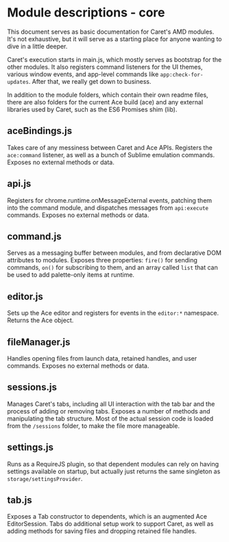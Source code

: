 # Module descriptions - core

This document serves as basic documentation for Caret's AMD modules. It's not
exhaustive, but it will serve as a starting place for anyone wanting to dive
in a little deeper.

Caret's execution starts in main.js, which mostly serves as bootstrap for the
other modules. It also registers command listeners for the UI themes, various
window events, and app-level commands like `app:check-for-updates`. After
that, we really get down to business.

In addition to the module folders, which contain their own readme files, there
are also folders for the current Ace build (ace) and any external libraries
used by Caret, such as the ES6 Promises shim (lib).

## aceBindings.js

Takes care of any messiness between Caret and Ace APIs. Registers the
`ace:command` listener, as well as a bunch of Sublime emulation commands.
Exposes no external methods or data.

## api.js

Registers for chrome.runtime.onMessageExternal events, patching them into the
command module, and dispatches messages from `api:execute` commands. Exposes
no external methods or data.

## command.js

Serves as a messaging buffer between modules, and from declarative DOM
attributes to modules. Exposes three properties: `fire()` for sending
commands, `on()` for subscribing to them, and an array called `list` that can
be used to add palette-only items at runtime.

## editor.js

Sets up the Ace editor and registers for events in the `editor:*` namespace.
Returns the Ace object.

## fileManager.js

Handles opening files from launch data, retained handles, and user commands.
Exposes no external methods or data.

## sessions.js

Manages Caret's tabs, including all UI interaction with the tab bar and the
process of adding or removing tabs. Exposes a number of methods and
manipulating the tab structure. Most of the actual session code is loaded from the `/sessions` folder, to make the file more manageable.

## settings.js

Runs as a RequireJS plugin, so that dependent modules can rely on having
settings available on startup, but actually just returns the same singleton
as `storage/settingsProvider`.

## tab.js

Exposes a Tab constructor to dependents, which is an augmented Ace
EditorSession. Tabs do additional setup work to support Caret, as well as
adding methods for saving files and dropping retained file handles.

